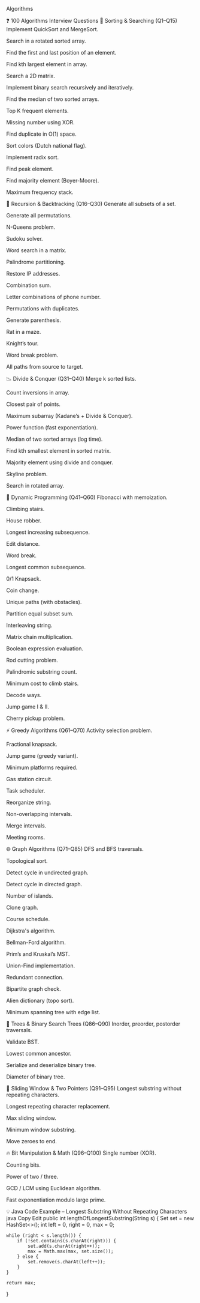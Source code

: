 Algorithms

❓ 100 Algorithms Interview Questions
🧪 Sorting & Searching (Q1–Q15)
Implement QuickSort and MergeSort.

Search in a rotated sorted array.

Find the first and last position of an element.

Find kth largest element in array.

Search a 2D matrix.

Implement binary search recursively and iteratively.

Find the median of two sorted arrays.

Top K frequent elements.

Missing number using XOR.

Find duplicate in O(1) space.

Sort colors (Dutch national flag).

Implement radix sort.

Find peak element.

Find majority element (Boyer-Moore).

Maximum frequency stack.

🔁 Recursion & Backtracking (Q16–Q30)
Generate all subsets of a set.

Generate all permutations.

N-Queens problem.

Sudoku solver.

Word search in a matrix.

Palindrome partitioning.

Restore IP addresses.

Combination sum.

Letter combinations of phone number.

Permutations with duplicates.

Generate parenthesis.

Rat in a maze.

Knight’s tour.

Word break problem.

All paths from source to target.

📉 Divide & Conquer (Q31–Q40)
Merge k sorted lists.

Count inversions in array.

Closest pair of points.

Maximum subarray (Kadane’s + Divide & Conquer).

Power function (fast exponentiation).

Median of two sorted arrays (log time).

Find kth smallest element in sorted matrix.

Majority element using divide and conquer.

Skyline problem.

Search in rotated array.

🧠 Dynamic Programming (Q41–Q60)
Fibonacci with memoization.

Climbing stairs.

House robber.

Longest increasing subsequence.

Edit distance.

Word break.

Longest common subsequence.

0/1 Knapsack.

Coin change.

Unique paths (with obstacles).

Partition equal subset sum.

Interleaving string.

Matrix chain multiplication.

Boolean expression evaluation.

Rod cutting problem.

Palindromic substring count.

Minimum cost to climb stairs.

Decode ways.

Jump game I & II.

Cherry pickup problem.

⚡ Greedy Algorithms (Q61–Q70)
Activity selection problem.

Fractional knapsack.

Jump game (greedy variant).

Minimum platforms required.

Gas station circuit.

Task scheduler.

Reorganize string.

Non-overlapping intervals.

Merge intervals.

Meeting rooms.

🌐 Graph Algorithms (Q71–Q85)
DFS and BFS traversals.

Topological sort.

Detect cycle in undirected graph.

Detect cycle in directed graph.

Number of islands.

Clone graph.

Course schedule.

Dijkstra's algorithm.

Bellman-Ford algorithm.

Prim’s and Kruskal’s MST.

Union-Find implementation.

Redundant connection.

Bipartite graph check.

Alien dictionary (topo sort).

Minimum spanning tree with edge list.

🌲 Trees & Binary Search Trees (Q86–Q90)
Inorder, preorder, postorder traversals.

Validate BST.

Lowest common ancestor.

Serialize and deserialize binary tree.

Diameter of binary tree.

🚀 Sliding Window & Two Pointers (Q91–Q95)
Longest substring without repeating characters.

Longest repeating character replacement.

Max sliding window.

Minimum window substring.

Move zeroes to end.

🔥 Bit Manipulation & Math (Q96–Q100)
Single number (XOR).

Counting bits.

Power of two / three.

GCD / LCM using Euclidean algorithm.

Fast exponentiation modulo large prime.

💡 Java Code Example – Longest Substring Without Repeating Characters
java
Copy
Edit
public int lengthOfLongestSubstring(String s) {
Set<Character> set = new HashSet<>();
int left = 0, right = 0, max = 0;

    while (right < s.length()) {
        if (!set.contains(s.charAt(right))) {
            set.add(s.charAt(right++));
            max = Math.max(max, set.size());
        } else {
            set.remove(s.charAt(left++));
        }
    }

    return max;

}
